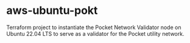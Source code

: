 # aws-ubuntu-pokt
Terraform project to instantiate the Pocket Network Validator node on Ubuntu 22.04 LTS to serve as a validator for the Pocket utility network. 
